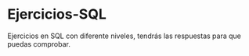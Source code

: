 # Ejercicios-SQL
Ejercicios en SQL con diferente niveles, tendrás las respuestas para que puedas comprobar.

